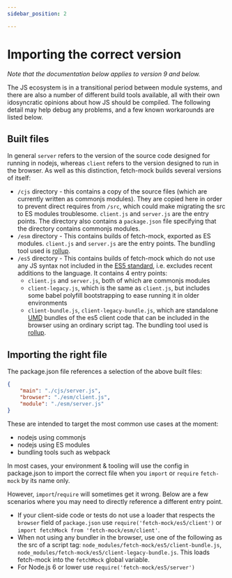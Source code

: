 ```yaml
---
sidebar_position: 2

---
```

# Importing the correct version


_Note that the documentation below applies to version 9 and below._

The JS ecosystem is in a transitional period between module systems, and there are also a number of different build tools available, all with their own idosyncratic opinions about how JS should be compiled. The following detail may help debug any problems, and a few known workarounds are listed below.

## Built files

In general `server` refers to the version of the source code designed for running in nodejs, whereas `client` refers to the version designed to run in the browser. As well as this distinction, fetch-mock builds several versions of itself:

- `/cjs` directory - this contains a copy of the source files (which are currently written as commonjs modules). They are copied here in order to prevent direct requires from `/src`, which could make migrating the src to ES modules troublesome. `client.js` and `server.js` are the entry points. The directory also contains a `package.json` file specifying that the directory contains commonjs modules.
- `/esm` directory - This contains builds of fetch-mock, exported as ES modules. `client.js` and `server.js` are the entry points. The bundling tool used is [rollup](https://rollupjs.org).
- `/es5` directory - This contains builds of fetch-mock which do not use any JS syntax not included in the [ES5 standard](https://es5.github.io/), i.e. excludes recent additions to the language. It contains 4 entry points:
  - `client.js` and `server.js`, both of which are commonjs modules
  - `client-legacy.js`, which is the same as `client.js`, but includes some babel polyfill bootstrapping to ease running it in older environments
  - `client-bundle.js`, `client-legacy-bundle.js`, which are standalone [UMD](https://github.com/umdjs/umd) bundles of the es5 client code that can be included in the browser using an ordinary script tag. The bundling tool used is [rollup](https://rollupjs.org).

## Importing the right file

The package.json file references a selection of the above built files:

```json
{
	"main": "./cjs/server.js",
	"browser": "./esm/client.js",
	"module": "./esm/server.js"
}
```

These are intended to target the most common use cases at the moment:

- nodejs using commonjs
- nodejs using ES modules
- bundling tools such as webpack

In most cases, your environment & tooling will use the config in package.json to import the correct file when you `import` or `require` `fetch-mock` by its name only.

However, `import`/`require` will sometimes get it wrong. Below are a few scenarios where you may need to directly reference a different entry point.

- If your client-side code or tests do not use a loader that respects the `browser` field of `package.json` use `require('fetch-mock/es5/client')` or `import fetchMock from 'fetch-mock/esm/client'`.
- When not using any bundler in the browser, use one of the following as the src of a script tag: `node_modules/fetch-mock/es5/client-bundle.js`, `node_modules/fetch-mock/es5/client-legacy-bundle.js`. This loads fetch-mock into the `fetchMock` global variable.
- For Node.js 6 or lower use `require('fetch-mock/es5/server')`
